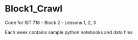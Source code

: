 # Block1_Crawl
Code for IST 718 - Block 2 - Lessons 1, 2, 3

Each week contains sample python notebooks and data files
